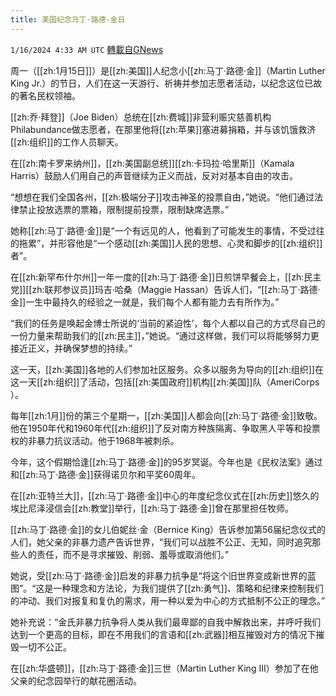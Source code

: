 ```yaml
---
title: 美国纪念马丁·路德·金日
---
```

`1/16/2024 4:33 AM UTC` [轉載自GNews](https://gnews.org/articles/2222576)

周一（[[zh:1月15日]]）是[[zh:美国]]人纪念小[[zh:马丁·路德·金]]（Martin Luther King Jr.）的节日，人们在这一天游行、祈祷并参加志愿者活动，以纪念这位已故的著名民权领袖。

[[zh:乔·拜登]]（Joe Biden）总统在[[zh:费城]]非营利赈灾慈善机构Philabundance做志愿者，在那里他将[[zh:苹果]]塞进募捐箱，并与该饥饿救济[[zh:组织]]的工作人员聊天。

在[[zh:南卡罗来纳州]]，[[zh:美国副总统]][[zh:卡玛拉·哈里斯]]（Kamala Harris）鼓励人们用自己的声音继续为正义而战，反对对基本自由的攻击。

“想想在我们全国各州，[[zh:极端分子]]攻击神圣的投票自由，”她说。“他们通过法律禁止投放选票的票箱，限制提前投票，限制缺席选票。”

她称[[zh:马丁·路德·金]]是“一个有远见的人，他看到了可能发生的事情，不受过往的拖累”，并形容他是“一个感动[[zh:美国]]人民的思想、心灵和脚步的[[zh:组织]]者”。

在[[zh:新罕布什尔州]]一年一度的[[zh:马丁·路德·金]]日煎饼早餐会上，[[zh:民主党]][[zh:联邦参议员]]玛吉·哈桑（Maggie Hassan）告诉人们，“[[zh:马丁·路德·金]]一生中最持久的经验之一就是，我们每个人都有能力去有所作为。”

“我们的任务是唤起金博士所说的‘当前的紧迫性’，每个人都以自己的方式尽自己的一份力量来帮助我们的[[zh:民主]]，”她说。“通过这样做，我们可以将能够努力更接近正义，并确保梦想的持续。”

这一天，[[zh:美国]]各地的人们参加社区服务。众多以服务为导向的[[zh:组织]]在这一天[[zh:组织]]了活动，包括[[zh:美国政府]]机构[[zh:美国]]队（AmeriCorps ）。

每年[[zh:1月]]份的第三个星期一，[[zh:美国]]人都会向[[zh:马丁·路德·金]]致敬。他在1950年代和1960年代[[zh:组织]]了反对南方种族隔离、争取黑人平等和投票权的非暴力抗议活动。他于1968年被刺杀。

今年，这个假期恰逢[[zh:马丁·路德·金]]的95岁冥诞。今年也是《民权法案》通过和[[zh:马丁·路德·金]]获得诺贝尔和平奖60周年。

在[[zh:亚特兰大]]，[[zh:马丁·路德·金]]中心的年度纪念仪式在[[zh:历史]]悠久的埃比尼泽浸信会[[zh:教堂]]举行，[[zh:马丁·路德·金]]曾在那里担任牧师。

[[zh:马丁·路德·金]]的女儿伯妮丝·金（Bernice King）告诉参加第56届纪念仪式的人们，她父亲的非暴力遗产告诉世界，“我们可以战胜不公正、无知，同时追究那些人的责任，而不是寻求摧毁、削弱、羞辱或取消他们。”

她说，受[[zh:马丁·路德·金]]启发的非暴力抗争是“将这个旧世界变成新世界的蓝图”。“这是一种理念和方法论，为我们提供了[[zh:勇气]]、策略和纪律来控制我们的冲动、我们对报复和复仇的需求，用一种以爱为中心的方式抵制不公正的理念。”

她补充说：“金氏非暴力抗争将人类从我们最卑鄙的自我中解救出来，并呼吁我们达到一个更高的目标，即在不用我们的言语和[[zh:武器]]相互摧毁对方的情况下摧毁一切不公正。

在[[zh:华盛顿]]，[[zh:马丁·路德·金]]三世（Martin Luther King III）参加了在他父亲的纪念园举行的献花圈活动。
